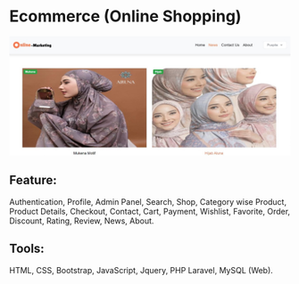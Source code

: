 # Ecommerce (Online Shopping)

![ecommerce](news.jpg)

## Feature: 
Authentication, Profile, Admin Panel, Search, Shop, Category wise Product, Product Details, Checkout, Contact, Cart, Payment, Wishlist, Favorite, Order, Discount, Rating, Review, News, About.

## Tools: 
HTML, CSS, Bootstrap, JavaScript, Jquery, PHP Laravel, MySQL (Web).
